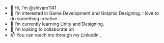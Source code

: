 - 👋 Hi, I’m @shivam1141
- 👀 I’m interested in Game Development and Graphic Designing. I love to do something creative.
- 🌱 I’m currently learning Unity and Designing.
- 💞️ I’m looking to collaborate on 
- 📫 You can reach me through my LinkedIn , 

<!---
shivam1141/shivam1141 is a ✨ special ✨ repository because its `README.md` (this file) appears on your GitHub profile.
You can click the Preview link to take a look at your changes.
--->
